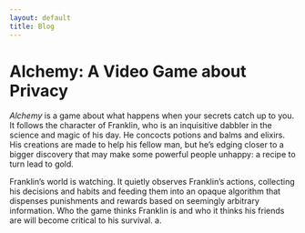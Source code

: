 ```yaml
---
layout: default
title: Blog
---
```


# Alchemy: A Video Game about Privacy

*Alchemy* is a game about what happens when your secrets catch up to you. It follows the character of Franklin, who is an inquisitive dabbler in the science and magic of his day. He concocts potions and balms and elixirs. His creations are made to help his fellow man, but he’s edging closer to a bigger discovery that may make some powerful people unhappy: a recipe to turn lead to gold.  

Franklin’s world is watching. It quietly observes Franklin’s actions, collecting his decisions and habits and feeding them into an opaque algorithm that dispenses punishments and rewards based on seemingly arbitrary information. Who the game thinks Franklin is and who it thinks his friends are will become critical to his survival. a.
